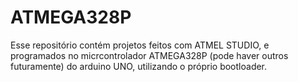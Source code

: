 # ATMEGA328P
Esse repositório contém projetos feitos com ATMEL STUDIO, e programados no micrcontrolador ATMEGA328P (pode haver outros futuramente) do arduino UNO, utilizando o próprio bootloader.
